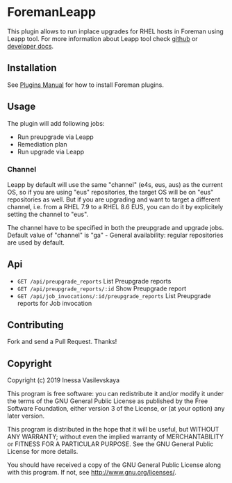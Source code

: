 # ForemanLeapp

This plugin allows to run inplace upgrades for RHEL hosts in Foreman using Leapp tool.
For more information about Leapp tool check [github](https://github.com/oamg/leapp) or [developer docs](https://leapp.readthedocs.io/en/latest/).

## Installation

See [Plugins Manual](https://www.theforeman.org/plugins/#2.Installation) for how to install Foreman plugins.

## Usage

The plugin will add following jobs:
- Run preupgrade via Leapp
- Remediation plan
- Run upgrade via Leapp

### Channel

Leapp by default will use the same "channel" (e4s, eus, aus) as the current OS, so if you are using "eus" repositories, the target OS will be on "eus" repositories as well.
But if you are upgrading and want to target a different channel, i.e. from a RHEL 7.9 to a RHEL 8.6 EUS, you can do it by explicitely setting the channel to "eus".

The channel have to be specified in both the preupgrade and upgrade jobs.
Default value of "channel" is "ga" - General availability: regular repositories are used by default.

## Api
- `GET /api/preupgrade_reports` List Preupgrade reports
- `GET /api/preupgrade_reports/:id` Show Preupgrade report
- `GET /api/job_invocations/:id/preupgrade_reports` List Preupgrade reports for Job invocation

## Contributing

Fork and send a Pull Request. Thanks!

## Copyright

Copyright (c) 2019 Inessa Vasilevskaya

This program is free software: you can redistribute it and/or modify
it under the terms of the GNU General Public License as published by
the Free Software Foundation, either version 3 of the License, or
(at your option) any later version.

This program is distributed in the hope that it will be useful,
but WITHOUT ANY WARRANTY; without even the implied warranty of
MERCHANTABILITY or FITNESS FOR A PARTICULAR PURPOSE.  See the
GNU General Public License for more details.

You should have received a copy of the GNU General Public License
along with this program.  If not, see <http://www.gnu.org/licenses/>.
